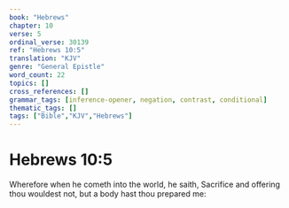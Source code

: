 ```yaml
---
book: "Hebrews"
chapter: 10
verse: 5
ordinal_verse: 30139
ref: "Hebrews 10:5"
translation: "KJV"
genre: "General Epistle"
word_count: 22
topics: []
cross_references: []
grammar_tags: [inference-opener, negation, contrast, conditional]
thematic_tags: []
tags: ["Bible","KJV","Hebrews"]
---
```


# Hebrews 10:5

Wherefore when he cometh into the world, he saith, Sacrifice and offering thou wouldest not, but a body hast thou prepared me:
